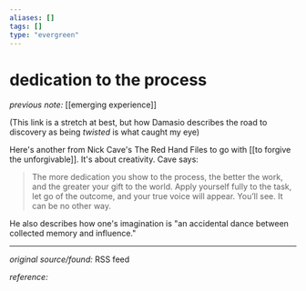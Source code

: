 ```yaml
---
aliases: []
tags: []
type: "evergreen"
---
```


# dedication to the process

_previous note:_ [[emerging experience]]

(This link is a stretch at best, but how Damasio describes the road to discovery as being _twisted_ is what caught my eye)

Here's another from Nick Cave's The Red Hand Files to go with [[to forgive the unforgivable]]. It's about creativity. Cave says:

> The more dedication you show to the process, the better the work, and the greater your gift to the world. Apply yourself fully to the task, let go of the outcome, and your true voice will appear. You’ll see. It can be no other way.

He also describes how one's imagination is "an accidental dance between collected memory and influence."

---

_original source/found:_ RSS feed

_reference:_ 




